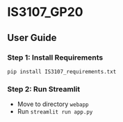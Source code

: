 # IS3107_GP20

## User Guide

### Step 1: Install Requirements
`pip install IS3107_requirements.txt`

### Step 2: Run Streamlit
- Move to directory `webapp`
- Run `streamlit run app.py`
